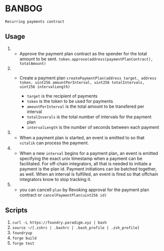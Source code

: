 # BANBOG

`Recurring payments contract`

## Usage

1.  - Approve the payment plan contract as the spender for the total amount to be sent. `token.approve(address(paymentPlanContract), totalAmount)`

2.  - Create a payment plan `createPaymentPlan(address target, address token, uint256 amountPerInterval, uint256 totalIntervals, uint256 intervalLength)`

      - `target` is the recipient of payments
      - `token` is the token to be used for payments
      - `amountPerInterval` is the total amount to be transfered per interval
      - `totalInverals` is the total number of intervals for the payment plan
      - `intervalLength` is the number of seconds between each payment

3.  - When a payment plan is started, an event is emitted to so that `vitalik` can process the payment.

4.  - When a new `interval` begins for a payment plan, an event is emitted specifying the exact unix timestamp when a payment can be facilitated. For off-chain integrators, all that is needed to initiate a payment is the plan id. Payment initiations can be batched together, as well. When an interval is fulfilled, an event is fired so that offchain integrators know to stop tracking it.

5.  - you can cancell `plan` by Revoking approval for the payment plan contract or `cancelPaymentPlan(uint256 id)`

## Scripts

1. `curl -L https://foundry.paradigm.xyz | bash`
2. `source ~/[.zshrc | .bashrc | .bash_profile | .zsh_profile]`
3. `foundryup`
4. `forge build`
5. `forge test`
